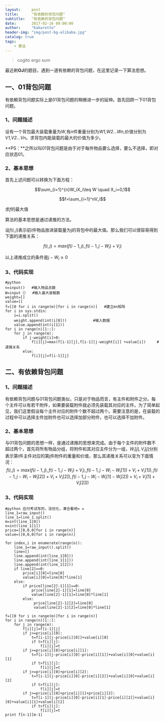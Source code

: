 ```yaml
---
layout:     post
title:      "有依赖的背包问题"
subtitle:   "有依赖的背包问题"
date:       2017-02-16 09:00:00
author:     "Kakarotto"
header-img: "img/post-bg-alibaba.jpg"
catalog: true
tags:
    - 算法
---
```


>cogito ergo sum

最近刷**OJ**的题目，遇到一道有依赖的背包问题，在这里记录一下算法思想。

## 一、01背包问题

有依赖背包问题实际上是01背包问题的稍微进一步的延伸。首先回顾一下01背包问题。

### 1、问题描述
设有一个背包最大装载重量为*W*,有*n*件重量分别为*W1,W2...Wn*,价值分别为*V1,V2...Vn*。求背包内能装载的最大的价值为多少。

**PS：**之所以叫01背包问题是由于对于每件物品要么选择，要么不选择，即对应状态01。

### 2、基本思想

首先上述问题可以转换为下面方程：

$$\sum_{i=1}^{n}W_iX_i\leq W \quad X_i=0,1$$

$$f=\sum_{i=1}^nV_i$$

求$f$的最大值

算法的基本思想是通过递推的方法。

设$f(i,j)$表示前i件物品放进装载量为j的背包中的最大值。那么我们可以很容易得到下面的递推关系：

$$f(i,j)=max(f(i-1,j),f(i-1,j-W_i)+V_i)$$

以上递推成立的条件是$j-W_i\geq0$

### 3、代码实现

```
#python
n=input()   #输入物品总数
W=input（）  #输入最大装载数
weight=[]
value=[]
f=[[0 for i in range(m)]for i in range(n)]   #建立mn矩阵
for i in sys.stdin:
    i=i.split()
    weight.append(int(i[0]))            #输入数据
    value.append(int(i[1]))
for i in range(n)[1::]:
    for j in range(m):
        if j-weight[i]>0:
            f[i][j]=max(f[i-1][j],f[i-1][j-weight[i]] +value[i])     #递推关系
        else:
            f[i][j]=f[i-1][j]

```
## 二、有依赖背包问题

### 1、问题描述

有依赖背包问题与01背包问题类似，只是对于物品而言，有主件和附件之分。每个主件可以有若干附件，如果要装载附件就必须先装载其对应的主件。为了简单起见，我们这里假设每个主件对应的附件个数不超过两个。需要注意的是，在装载的过程中可以选择主件加附件也可以选择加部分附件，也可以选择不加附件。
### 2、基本思想

与01背包问题的思想一样，是通过递推的思想来完成。由于每个主件的附件数不超过两个，首先将所有物品分组，将附件和其对应主件分为一组，$W_i[j],V_i[j]$分别表示第i件主件对应的第j件附件的重量和价值，那么其递推关系可以变为下面情况：
$$f(i,j)=max(f(i-1,j),f(i-1,j-W_i)+V_i),
f(i-1,j-W_i-W_i[1])+V_i+V_i[1]),
f(i-1,j-W_i-W_i[2])+V_i+V_i[2]),
f(i-1,j-W_i-W_i[1]-W_i[2])+V_i+V_i[1]+V_i[2]))$$
### 3、代码实现


```
#python 应付考试写的，没优化，凑合看吧= =
line_1=raw_input()
line_1=line_1.split()
m=int(line_1[0])
n=int(line_1[1])
price=[[0,0,0]for i in range(n)]
value=[[0,0,0]for i in range(n)]

for index,i in enumerate(range(n)):
    line_1=raw_input().split()
    line=[]
    line.append(int(line_1[0]))
    line.append(int(line_1[1]))
    line.append(int(line_1[2]))
    if line[2]==0:        
        price[i][0]=line[0]
        value[i][0]=line[0]*line[1]
    else:
        if price[line[2]-1][1]==0:
            price[line[2]-1][1]=line[0]
            value[line[2]-1][1]=line[0]*line[1]
        else:
             price[line[2]-1][2]=line[0]
             value[line[2]-1][2]=line[0]*line[1]
 
f=[[0 for i in range(m)]for i in range(n)]
for i in range(n)[1::]:
    for j in range(m):
        f[i][j]=f[i-1][j]
        if j>=price[i][0]:
            t=f[i-1][j-price[i][0]]+value[i][0]
            if t>f[i][j]:
                f[i][j]=t
        if j>=price[i][0]+price[i][1]:
            t=f[i-1][j-price[i][0]-price[i][1]]+value[i][0]+value[i][1]
            if t>f[i][j]:
                f[i][j]=t
        if j>=price[i][0]+price[i][2]:
            t=f[i-1][j-price[i][0]-price[i][2]]+value[i][0]+value[i][2]
            if t>f[i][j]:
                f[i][j]=t
        if j>=price[i][0]+price[i][1]+price[i][2]:
            t=f[i-1][j-price[i][0]-price[i][1]-price[i][2]]+value[i][0]+value[i][1]+value[i][2]
            if t>f[i][j]:
                f[i][j]=t
print f[n-1][m-1]     

```


